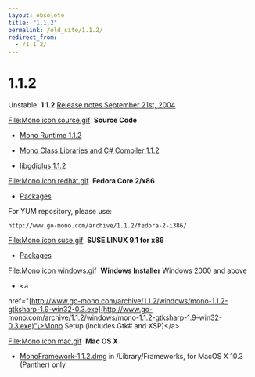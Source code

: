 ```yaml
---
layout: obsolete
title: "1.1.2"
permalink: /old_site/1.1.2/
redirect_from:
  - /1.1.2/
---
```


1.1.2
=====

Unstable: **1.1.2**
 [Release notes September 21st, 2004](http://go-mono.com/archive/1.1.2)

 [File:Mono icon source.gif](/index.php?title=Special:Upload&wpDestFile=Mono_icon_source.gif "File:Mono icon source.gif")  **Source Code**

-   [Mono Runtime 1.1.2](http://www.go-mono.com/archive/1.1.2/mono-1.1.2.tar.gz)

-   [Mono Class Libraries and C\# Compiler 1.1.2](http://www.go-mono.com/archive/1.1.2/mcs-1.1.2.tar.gz)

-   [libgdiplus 1.1.2](http://www.go-mono.com/archive/1.1.2/libgdiplus-1.1.2.tar.gz)

 [File:Mono icon redhat.gif](/index.php?title=Special:Upload&wpDestFile=Mono_icon_redhat.gif "File:Mono icon redhat.gif")  **Fedora Core 2/x86**

-   [Packages](http://www.go-mono.com/archive/1.1.2/fedora-2-i386)

For YUM repository, please use:

    http://www.go-mono.com/archive/1.1.2/fedora-2-i386/
            

 [File:Mono icon suse.gif](/index.php?title=Special:Upload&wpDestFile=Mono_icon_suse.gif "File:Mono icon suse.gif")  **SUSE LINUX 9.1 for x86**

-   [Packages](http://www.go-mono.com/archive/1.1.2/suse-91-i586/)

 [File:Mono icon windows.gif](/index.php?title=Special:Upload&wpDestFile=Mono_icon_windows.gif "File:Mono icon windows.gif")  **Windows Installer** Windows 2000 and above

-   \<a

href="[http://www.go-mono.com/archive/1.1.2/windows/mono-1.1.2-gtksharp-1.9-win32-0.3.exe](http://www.go-mono.com/archive/1.1.2/windows/mono-1.1.2-gtksharp-1.9-win32-0.3.exe)"\>Mono Setup (includes Gtk\# and XSP)\</a\>

 [File:Mono icon mac.gif](/index.php?title=Special:Upload&wpDestFile=Mono_icon_mac.gif "File:Mono icon mac.gif")  **Mac OS X**

-   [MonoFramework-1.1.2.dmg](http://www.go-mono.com/archive/1.1.2/macos/MonoFramework-1.1.2.dmg) in /Library/Frameworks, for MacOS X 10.3 (Panther) only



